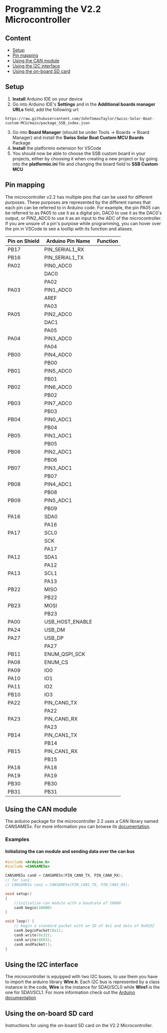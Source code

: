 # Programming the V2.2 Microcontroller

## Content

- [Setup](#setup)
- [Pin mapping](#pin-mapping)
- [Using the CAN module](#using-the-can-module)
- [Using the I2C interface](#using-the-i2c-interface)
- [Using the on-board SD card](#using-the-on-board-sd-card)
## Setup

1. **Install** Arduino IDE on your device
2. Go into Arduino IDE's **Settings** and in the **Additional boards manager URLs** field, add the following url:
```
https://raw.githubusercontent.com/JohnTomasTaylor/Swiss-Solar-Boat-custom-MCU/main/package_SSB_index.json
```
3. Go into **Board Manager** (should be under Tools -> Boards -> Board Manager) and install the **Swiss Solar Boat Custom MCU Boards** Package
4. **Install** the platformio extension for VSCode 
5. You should now be able to choose the SSB custom board in your projects, either by choosing it when creating a new project or by going into the **platformio.ini** file and changing the board field to **SSB Custom MCU**

## Pin mapping

The microcontroller v2.2 has multiple pins that can be used for different purposes. These purposes are represented by the different names that each pin can be referred to in Arduino code. For example, the pin PA05 can be referred to as PA05 to use it as a digital pin, DAC0 to use it as the DAC0's output, or PIN2_ADC0 to use it as an input to the ADC of the microcontroller. If you are unsure of a pin's purpose while programming, you can hover over the pin in VSCode to see a tooltip with its function and aliases.

| Pin on Shield | Arduino Pin Name | Function |
| ------------- | ---------------- | -------- |
| PB17          | PIN_SERIAL1_RX   |          |
| PB16          | PIN_SERIAL1_TX   |          |
| PA02          | PIN0_ADC0        |          |
|               | DAC0             |          |
|               | PA02             |          |
| PA03          | PIN1_ADC0        |          |
|               | AREF             |          |
|               | PA03             |          |
| PA05          | PIN2_ADC0        |          |
|               | DAC1             |          |
|               | PA05             |          |
| PA04          | PIN3_ADC0        |          |
|               | PA04             |          |
| PB00          | PIN4_ADC0        |          |
|               | PB00             |          |
| PB01          | PIN5_ADC0        |          |
|               | PB01             |          |
| PB02          | PIN6_ADC0        |          |
|               | PB02             |          |
| PB03          | PIN7_ADC0        |          |
|               | PB03             |          |
| PB04          | PIN0_ADC1        |          |
|               | PB04             |          |
| PB05          | PIN1_ADC1        |          |
|               | PB05             |          |
| PB06          | PIN2_ADC1        |          |
|               | PB06             |          |
| PB07          | PIN3_ADC1        |          |
|               | PB07             |          |
| PB08          | PIN4_ADC1        |          |
|               | PB08             |          |
| PB09          | PIN5_ADC1        |          |
|               | PB09             |          |
| PA16          | SDA0             |          |
|               | PA16             |          |
| PA17          | SCL0             |          |
|               | SCK              |          |
|               | PA17             |          |
| PA12          | SDA1             |          |
|               | PA12             |          |
| PA13          | SCL1             |          |
|               | PA13             |          |
| PB22          | MISO             |          |
|               | PB22             |          |
| PB23          | MOSI             |          |
|               | PB23             |          |
| PA00          | USB_HOST_ENABLE  |          |
| PA24          | USB_DM           |          |
| PA27          | USB_DP           |          |
|               | PA27             |          |
| PB11          | ENUM_QSPI_SCK    |          |
| PA08          | ENUM_CS          |          |
| PA09          | IO0              |          |
| PA10          | IO1              |          |
| PA11          | IO2              |          |
| PB10          | IO3              |          |
| PA22          | PIN_CAN0_TX      |          |
|               | PA22             |          |
| PA23          | PIN_CAN0_RX      |          |
|               | PA23             |          |
| PB14          | PIN_CAN1_TX      |          |
|               | PB14             |          |
| PB15          | PIN_CAN1_RX      |          |
|               | PB15             |          |
| PA18          | PA18             |          |
| PA19          | PA19             |          |
| PB30          | PB30             |          |
| PB31          | PB31             |          |


## Using the CAN module

The arduino package for the microcontroller 2.2 uses a CAN library named CANSAME5x. For more information you can browse its [documentation](CANSAME5x-Documentation).

### Examples
#### Initializing the can module and sending data over the can bus

```cpp
#include <Arduino.h>
#include <CANSAME5x>

CANSAME5x can0 = CANSAME5x(PIN_CAN0_TX, PIN_CAN0_RX);
// for can1:
// CANSAME5x can1 = CANSAME5x(PIN_CAN1_TX, PIN_CAN1_RX);

void setup()
{
    //initialize can module with a baudrate of 10000
    can0.begin(10000)
}

void loop() {
    // begin a standard packet with an ID of 0x1 and data of 0x0332
    can0.beginPacket(0x1);
    can0.write(0x32);
    can0.write(0X03);
    can0.endPacket();
}
```


## Using the I2C interface

The microcontroller is equipped with two I2C buses, to use them you have to import the arduino library **Wire.h**. Each I2C bus is represented by a class instance in the code, **Wire** is the instance for SDA0/SCL0 while **Wire1** is the one for SDA1/SCL1. For more information check out the [Arduino documentation](https://www.arduino.cc/reference/en/language/functions/communication/wire/)

## Using the on-board SD card

Instructions for using the on-board SD card on the V2.2 Microcontroller.
